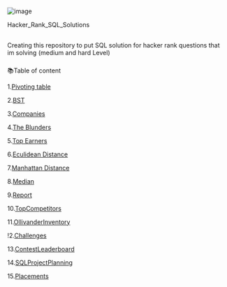 # 
![image](https://github.com/DeepanRaju-exe/Hacker_Rank_SQL_Solutions/assets/68472546/d415fb65-7ea7-4644-a4b7-a7f7865acc1f)

Hacker_Rank_SQL_Solutions

##
Creating this repository to put SQL solution for hacker rank questions that im solving (medium and hard Level) 

###
📚Table of content

1.[Pivoting table](https://github.com/DeepanRaju-exe/Hacker_Rank_SQL_Solutions/blob/main/1.PivotOccupation.md)

2.[BST](https://github.com/DeepanRaju-exe/Hacker_Rank_SQL_Solutions/blob/main/2.BST.md)

3.[Companies](https://github.com/DeepanRaju-exe/Hacker_Rank_SQL_Solutions/blob/main/3.companies.md)

4.[The Blunders](https://github.com/DeepanRaju-exe/Hacker_Rank_SQL_Solutions/blob/main/4.The%20Blunder.md)

5.[Top Earners](https://github.com/DeepanRaju-exe/Hacker_Rank_SQL_Solutions/blob/main/5.TopEarners.md)

6.[Eculidean Distance](https://github.com/DeepanRaju-exe/Hacker_Rank_SQL_Solutions/blob/main/6.Euclidean%20Distance.md)

7.[Manhattan Distance](https://github.com/DeepanRaju-exe/Hacker_Rank_SQL_Solutions/blob/main/7.Manhattan%20Distance.md)

8.[Median](https://github.com/DeepanRaju-exe/Hacker_Rank_SQL_Solutions/blob/main/8.Median.md)

9.[Report](https://github.com/DeepanRaju-exe/Hacker_Rank_SQL_Solutions/blob/main/09.Report.md)

10.[TopCompetitors](https://github.com/DeepanRaju-exe/Hacker_Rank_SQL_Solutions/blob/main/10.TopCompetitors.md)

11.[OllivanderInventory](https://github.com/DeepanRaju-exe/Hacker_Rank_SQL_Solutions/blob/main/11.OllivanderInventory.md)

!2.[Challenges](https://github.com/DeepanRaju-exe/Hacker_Rank_SQL_Solutions/blob/main/12.Challenges.md)

13.[ContestLeaderboard](https://github.com/DeepanRaju-exe/Hacker_Rank_SQL_Solutions/blob/main/13.ContestLeaderboard.md)

14.[SQLProjectPlanning](https://github.com/DeepanRaju-exe/Hacker_Rank_SQL_Solutions/blob/main/14.SQLProjectPlanning.md)

15.[Placements](https://github.com/DeepanRaju-exe/Hacker_Rank_SQL_Solutions/blob/main/15.Placements.md)
